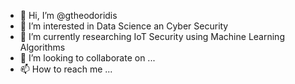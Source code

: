 - 👋 Hi, I’m @gtheodoridis
- 👀 I’m interested in Data Science an Cyber Security
- 🌱 I’m currently researching IoT Security using Machine Learning Algorithms
- 💞️ I’m looking to collaborate on ...
- 📫 How to reach me ...

<!---
gtheodoridis/gtheodoridis is a ✨ special ✨ repository because its `README.md` (this file) appears on your GitHub profile.
You can click the Preview link to take a look at your changes.
--->
